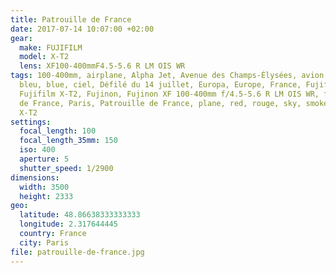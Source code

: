 ```yaml
---
title: Patrouille de France
date: 2017-07-14 10:07:00 +02:00
gear:
  make: FUJIFILM
  model: X-T2
  lens: XF100-400mmF4.5-5.6 R LM OIS WR
tags: 100-400mm, airplane, Alpha Jet, Avenue des Champs-Élysées, avion, blanc,
  bleu, blue, ciel, Défilé du 14 juillet, Europa, Europe, France, Fujifilm,
  Fujifilm X-T2, Fujinon, Fujinon XF 100-400mm f/4.5-5.6 R LM OIS WR, fumée, Ile
  de France, Paris, Patrouille de France, plane, red, rouge, sky, smoke, white,
  X-T2
settings:
  focal_length: 100
  focal_length_35mm: 150
  iso: 400
  aperture: 5
  shutter_speed: 1/2900
dimensions:
  width: 3500
  height: 2333
geo:
  latitude: 48.86638333333333
  longitude: 2.317644445
  country: France
  city: Paris
file: patrouille-de-france.jpg
---
```



